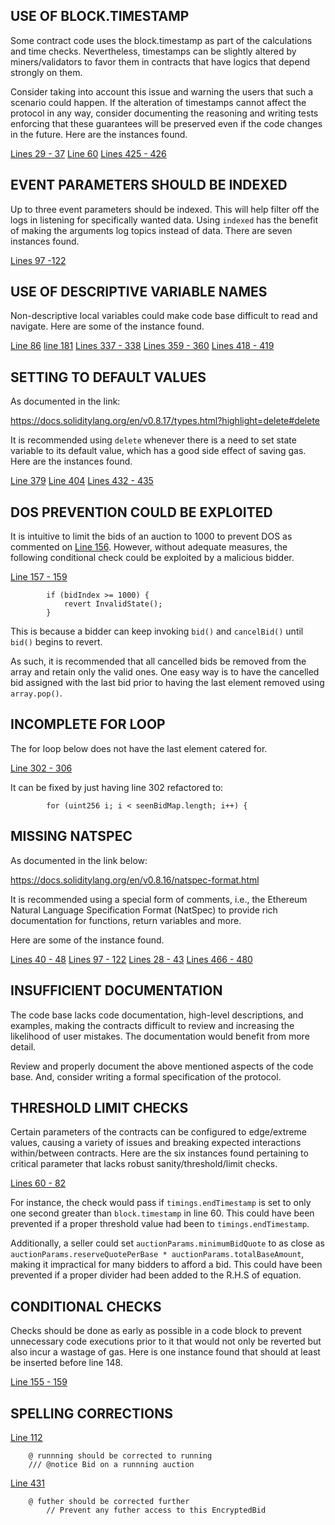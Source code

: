 ## USE OF BLOCK.TIMESTAMP
Some contract code uses the block.timestamp as part of the calculations and time checks. Nevertheless, timestamps can be slightly altered by miners/validators to favor them in contracts that have logics that depend strongly on them.

Consider taking into account this issue and warning the users that such a scenario could happen. If the alteration of timestamps cannot affect the protocol in any way, consider documenting the reasoning and writing tests enforcing that these guarantees will be preserved even if the code changes in the future. Here are the instances found.

[Lines 29 - 37](https://github.com/code-423n4/2022-11-size/blob/main/src/SizeSealed.sol#L29-L37)
[Line 60](https://github.com/code-423n4/2022-11-size/blob/main/src/SizeSealed.sol#L60)
[Lines 425 - 426](https://github.com/code-423n4/2022-11-size/blob/main/src/SizeSealed.sol#L425-L426)

## EVENT PARAMETERS SHOULD BE INDEXED
Up to three event parameters should be indexed. This will help filter off the logs in listening for specifically wanted data. Using `indexed` has the benefit of making the arguments log topics instead of data. There are seven instances found.

[Lines 97 -122](https://github.com/code-423n4/2022-11-size/blob/main/src/interfaces/ISizeSealed.sol#L97-L122)

## USE OF DESCRIPTIVE VARIABLE NAMES
Non-descriptive local variables could make code base difficult to read and navigate. Here are some of the instance found.

[Line 86](https://github.com/code-423n4/2022-11-size/blob/main/src/SizeSealed.sol#L86)
[line 181](https://github.com/code-423n4/2022-11-size/blob/main/src/SizeSealed.sol#L181)
[Lines 337 - 338](https://github.com/code-423n4/2022-11-size/blob/main/src/SizeSealed.sol#L337-L338)
[Lines 359 - 360](https://github.com/code-423n4/2022-11-size/blob/main/src/SizeSealed.sol#L359-L360)
[Lines 418 - 419](https://github.com/code-423n4/2022-11-size/blob/main/src/SizeSealed.sol#L418-L419)

## SETTING TO DEFAULT VALUES
As documented in the link:

https://docs.soliditylang.org/en/v0.8.17/types.html?highlight=delete#delete

It is recommended using `delete` whenever there is a need to set state variable to its default value, which has a good side effect of saving gas. Here are the instances found.

[Line 379](https://github.com/code-423n4/2022-11-size/blob/main/src/SizeSealed.sol#L379)
[Line 404](https://github.com/code-423n4/2022-11-size/blob/main/src/SizeSealed.sol#L404)
[Lines 432 - 435](https://github.com/code-423n4/2022-11-size/blob/main/src/SizeSealed.sol#L432-L435)

## DOS PREVENTION COULD BE EXPLOITED
It is intuitive to limit the bids of an auction to 1000 to prevent DOS as commented on [Line 156](https://github.com/code-423n4/2022-11-size/blob/main/src/SizeSealed.sol#L156). However, without adequate measures, the following conditional check could be exploited by a malicious bidder.

[Line 157 - 159](https://github.com/code-423n4/2022-11-size/blob/main/src/SizeSealed.sol#L157-L159)

```
        if (bidIndex >= 1000) {
            revert InvalidState();
        }
```
This is because a bidder can keep invoking `bid()` and `cancelBid()` until `bid()` begins to revert.

As such, it is recommended that all cancelled bids be removed from the array and retain only the valid ones. One easy way is to have the cancelled bid assigned with the last bid prior to having the last element removed using `array.pop()`. 

## INCOMPLETE FOR LOOP
The for loop below does not have the last element catered for.

[Line 302 - 306](https://github.com/code-423n4/2022-11-size/blob/main/src/SizeSealed.sol#L302-L306)

It can be fixed by just having line 302 refactored to:

```
        for (uint256 i; i < seenBidMap.length; i++) {
```
## MISSING NATSPEC
As documented in the link below:

https://docs.soliditylang.org/en/v0.8.16/natspec-format.html

It is recommended using a special form of comments, i.e., the Ethereum Natural Language Specification Format (NatSpec) to provide rich documentation for functions, return variables and more.

Here are some of the instance found.

[Lines 40 - 48](https://github.com/code-423n4/2022-11-size/blob/main/src/interfaces/ISizeSealed.sol#L40-L48)
[Lines 97 - 122](https://github.com/code-423n4/2022-11-size/blob/main/src/interfaces/ISizeSealed.sol#L97-L122)
[Lines 28 - 43](https://github.com/code-423n4/2022-11-size/blob/main/src/SizeSealed.sol#L28-L43)
[Lines 466 - 480](https://github.com/code-423n4/2022-11-size/blob/main/src/SizeSealed.sol#L466-L480)

## INSUFFICIENT DOCUMENTATION
The code base lacks code documentation, high-level descriptions, and examples, making the contracts difficult to review and increasing the likelihood of user mistakes. The documentation would benefit from more detail.

Review and properly document the above mentioned aspects of the code base. And, consider writing a formal specification of the protocol.

## THRESHOLD LIMIT CHECKS
Certain parameters of the contracts can be configured to edge/extreme values, causing a variety of issues and breaking expected interactions within/between contracts. Here are the six instances found pertaining to critical parameter that lacks  robust sanity/threshold/limit checks.

[Lines 60 - 82](https://github.com/code-423n4/2022-11-size/blob/main/src/SizeSealed.sol#L60-L82)

For instance, the check would pass if `timings.endTimestamp` is set to only one second greater than `block.timestamp` in line 60. This could have been prevented if a proper threshold value had been to `timings.endTimestamp`.

Additionally, a seller could set `auctionParams.minimumBidQuote` to as close as `auctionParams.reserveQuotePerBase * auctionParams.totalBaseAmount`, making it impractical for many bidders to afford a bid. This could have been prevented if a proper divider had been added to the R.H.S of equation.

## CONDITIONAL CHECKS
Checks should be done as early as possible in a code block to prevent unnecessary code executions prior to it that would not only be reverted but also incur a wastage of gas. Here is one instance found that should at least be inserted before line 148.

[Line 155 - 159](https://github.com/code-423n4/2022-11-size/blob/main/src/SizeSealed.sol#L155-L159)   

## SPELLING CORRECTIONS

[Line 112](https://github.com/code-423n4/2022-11-size/blob/main/src/SizeSealed.sol#L112)

```
    @ runnning should be corrected to running
    /// @notice Bid on a runnning auction
```
[Line 431](https://github.com/code-423n4/2022-11-size/blob/main/src/SizeSealed.sol#L431)

```
    @ futher should be corrected further
        // Prevent any futher access to this EncryptedBid
```

